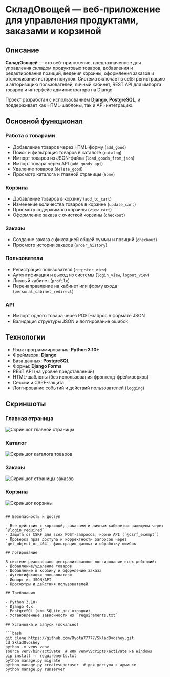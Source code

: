 # СкладОвощей — веб-приложение для управления продуктами, заказами и корзиной

## Описание

**СкладОвощей** — это веб-приложение, предназначенное для управления складом продуктовых товаров, добавления и редактирования позиций, ведения корзины, оформления заказов и отслеживания истории покупок. Система включает в себя регистрацию и авторизацию пользователей, личный кабинет, REST API для импорта товаров и интерфейс администратора на Django.

Проект разработан с использованием **Django**, **PostgreSQL**, и поддерживает как HTML-шаблоны, так и API-интеграцию.

## Основной функционал

### Работа с товарами
- Добавление товаров через HTML-форму (`add_good`)
- Поиск и фильтрация товаров в каталоге (`catalog`)
- Импорт товаров из JSON-файла (`load_goods_from_json`)
- Импорт товара через API (`add_goods_api`)
- Удаление товаров (`delete_good`)
- Просмотр каталога и главной страницы (`home`)

### Корзина
- Добавление товаров в корзину (`add_to_cart`)
- Изменение количества товаров в корзине (`update_cart`)
- Просмотр содержимого корзины (`view_cart`)
- Оформление заказа с очисткой корзины (`checkout`)

### Заказы
- Создание заказа с фиксацией общей суммы и позиций (`checkout`)
- Просмотр истории заказов (`order_history`)

### Пользователи
- Регистрация пользователя (`register_view`)
- Аутентификация и выход из системы (`login_view`, `logout_view`)
- Личный кабинет (`profile`)
- Перенаправление на кабинет или форму входа (`personal_cabinet_redirect`)

### API
- Импорт одного товара через POST-запрос в формате JSON
- Валидация структуры JSON и логгирование ошибок

## Технологии

- Язык программирования: **Python 3.10+**
- Фреймворк: **Django**
- База данных: **PostgreSQL**
- Формы: **Django Forms**
- REST API (на уровне представлений)
- HTML-шаблоны (без использования фронтенд-фреймворков)
- Сессии и CSRF-защита
- Логгирование событий и действий пользователей (`logging`)

## Скриншоты

### Главная страница
![Скриншот главной страницы](https://github.com/Ryota77777/ModuleAppDataBase1/blob/main/templates/main2.jpg?raw=true)

### Каталог
![Скриншот каталога товаров](https://github.com/Ryota77777/ModuleAppDataBase1/blob/main/templates/catalog.jpg?raw=true)

### Заказы
![Скриншот страницы заказов](https://github.com/Ryota77777/ModuleAppDataBase1/blob/main/templates/orders.jpg?raw=true)

### Корзина
![Скриншот корзины](https://github.com/Ryota77777/ModuleAppDataBase1/blob/main/templates/card.jpg?raw=true)

```

## Безопасность и доступ

- Все действия с корзиной, заказами и личным кабинетом защищены через `@login_required`
- Защита от CSRF для всех POST-запросов, кроме API (`@csrf_exempt`)
- Проверка прав доступа и корректности запросов через `get_object_or_404`, фильтрацию данных и обработку ошибок

## Логирование

В системе реализовано централизованное логгирование всех действий:
- Добавление/удаление товаров
- Добавление в корзину и оформление заказа
- Аутентификация пользователя
- Импорт из JSON/API
- Просмотры и действия пользователей

## Требования

- Python 3.10+
- Django 4.x
- PostgreSQL (или SQLite для отладки)
- Установленные зависимости из `requirements.txt`

## Установка и запуск (локально)

```bash
git clone https://github.com/Ryota77777/SkladOvoshey.git
cd SkladOvoshey
python -m venv venv
source venv/bin/activate  # или venv\Scripts\activate на Windows
pip install -r requirements.txt
python manage.py migrate
python manage.py createsuperuser  # для доступа к админке
python manage.py runserver
```
